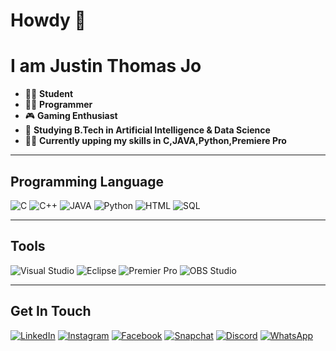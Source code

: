 
# Howdy 🤠	
# I am Justin Thomas Jo 

- 👨‍🎓	   **Student**
- 👨‍💻    **Programmer**
- 🎮    **Gaming Enthusiast**
- 📝	**Studying B.Tech in Artificial Intelligence & Data Science**
- 🧑‍💻	 **Currently upping my skills in C,JAVA,Python,Premiere Pro**
___

## Programming Language

![C](https://img.icons8.com/color/344/c-programming.png)
![C++](https://img.icons8.com/color/344/c-plus-plus-logo.png)
![JAVA](https://img.icons8.com/color/344/java-coffee-cup-logo--v1.png)
![Python](https://img.icons8.com/color/344/python--v1.png)
![HTML](https://img.icons8.com/color/344/html-5--v1.png)
![SQL](https://img.icons8.com/ios-filled/344/mysql.png)
___

## Tools

![Visual Studio](https://img.icons8.com/color/344/visual-studio-code-2019.png)
![Eclipse](https://img.icons8.com/offices/344/java-eclipse.png)
![Premier Pro](https://img.icons8.com/color/344/adobe-premiere-pro--v1.png)
![OBS Studio](https://img.icons8.com/officel/344/obs-studio.png)
___

## Get In Touch

[![LinkedIn](https://img.icons8.com/plasticine/344/linkedin.png)](https://linkedin.com/in/justin-thomas-670545a6)
[![Instagram](https://img.icons8.com/plasticine/344/instagram-new--v2.png)](https://instagram.com/juz_ti_n)
[![Facebook](https://img.icons8.com/plasticine/344/facebook-new.png)](https://facebook.com/juz.tom.j.31)
[![Snapchat](https://img.icons8.com/plasticine/344/snapchat.png)](https://www.snapchat.com/add/justin.310701)
[![Discord](https://img.icons8.com/plasticine/344/discord-logo.png)](https://discordapp.com/users/Juz_Tom_J#6004)
[![WhatsApp](https://img.icons8.com/plasticine/344/whatsapp.png)](https://web.whatsapp.com/send?phone=+971552380563)





